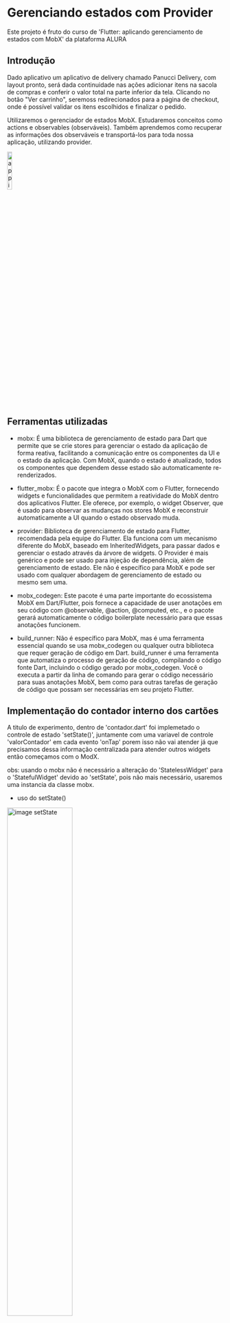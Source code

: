 # Gerenciando estados com Provider

Este projeto é fruto do curso de 'Flutter: aplicando gerenciamento de estados com MobX' da plataforma ALURA

## Introdução

  Dado aplicativo um aplicativo de delivery chamado Panucci Delivery, com layout pronto, será dada continuidade nas ações adicionar itens na sacola de compras e conferir o valor total na parte inferior da tela. Clicando no botão "Ver carrinho", seremoss redirecionados para a página de checkout, onde é possível validar os itens escolhidos e finalizar o pedido.

  Utilizaremos o gerenciador de estados MobX. Estudaremos conceitos como actions e observables (observáveis). Também aprendemos como recuperar as informações dos observáveis e transportá-los para toda nossa aplicação, utilizando provider.

<img src="info/app.inicial.png" alt="app inicial" style="width: 15%; display: block;"/>

## Ferramentas utilizadas

 - mobx: É uma biblioteca de gerenciamento de estado para Dart que permite que se crie stores para gerenciar o estado da aplicação de forma reativa, facilitando a comunicação entre os componentes da UI e o estado da aplicação. Com MobX, quando o estado é atualizado, todos os componentes que dependem desse estado são automaticamente re-renderizados.

- flutter_mobx: É o pacote que integra o MobX com o Flutter, fornecendo widgets e funcionalidades que permitem a reatividade do MobX dentro dos aplicativos Flutter. Ele oferece, por exemplo, o widget Observer, que é usado para observar as mudanças nos stores MobX e reconstruir automaticamente a UI quando o estado observado muda.

- provider: Biblioteca de gerenciamento de estado para Flutter, recomendada pela equipe do Flutter. Ela funciona com um mecanismo diferente do MobX, baseado em InheritedWidgets, para passar dados e gerenciar o estado através da árvore de widgets. O Provider é mais genérico e pode ser usado para injeção de dependência, além de gerenciamento de estado. Ele não é específico para MobX e pode ser usado com qualquer abordagem de gerenciamento de estado ou mesmo sem uma.

- mobx_codegen: Este pacote é uma parte importante do ecossistema MobX em Dart/Flutter, pois fornece a capacidade de user anotações em seu código com @observable, @action, @computed, etc., e o pacote gerará automaticamente o código boilerplate necessário para que essas anotações funcionem.  


- build_runner: Não é específico para MobX, mas é uma ferramenta essencial quando se usa mobx_codegen ou qualquer outra biblioteca que requer geração de código em Dart. build_runner é uma ferramenta que automatiza o processo de geração de código, compilando o código fonte Dart, incluindo o código gerado por mobx_codegen. Você o executa a partir da linha de comando para gerar o código necessário para suas anotações MobX, bem como para outras tarefas de geração de código que possam ser necessárias em seu projeto Flutter.

## Implementação do contador interno dos cartões

 A titulo de experimento, dentro de 'contador.dart' foi implemetado o controle de estado 'setState()',  juntamente com uma variavel de controle 'valorContador' em cada evento 'onTap' porem isso não vai atender já que precisamos dessa informação centralizada para atender outros widgets então começamos com o ModX.

obs: usando o mobx não é necessário a alteração do 'StatelessWidget' para o 'StatefulWidget' devido ao 'setState', pois não  mais necessário, usaremos uma instancia da classe mobx.

- uso do setState()

<img src="info/contador.incremento.inicial.png" alt="image setState" style="width: 55%; display: block;"/>


- uso da classe mobX 

<img src="info/store.mobx.png" alt="class mobx" style="width: 65%; display: block;"/>

- classe itemStore mobX 

<img src="info/itemStore.mobx.png" alt="" style="width: 65%; display: block;"/>

### veja aqui o processo de conversão de classes para mobX

- Primeiramente é necessário se escrever a classe com a sintaxe especifica

<img src="info/mobx.example.png" alt="examplos docs mobx" style="width: 65%; display: block;"/>

- depois é necessário geração da classe mobx através da linha de comando 'flutter pub run build_runner watch'

- mais informações no link abaixo

https://pub.dev/packages/mobx

- Criada a classe 'ItemStore()', essa será adaptada  a classe 'Contador()', que retorna o widget (Row)com sinais '+', 'valor', '-' utilizada no cartão (Cart)

obs: necessário envolver o widget retornado(Row()) com a classe 'Observer' para que o mobX atualize o valor

- Agora que foi implementado o contador dos cartões utilizando o mobX,teremos tambem uma classe mobx para 'CarrinhoStore()' que será utilizada em Home() assim como em Contador() já que ela será responsavél pela atualização do carrinho
através do uso do 'provider'.

  Esse provider será acionado apartir de Main()

  - CarrinhoStore()

  <img src="info/carrinho_store.png" alt="CarrinhoStore mobx" style="width: 65%; display: block;"/>

  - Main()

  <img src="info/main.carrinho.provider.png" alt="CarrinhoStore mobx" style="width: 65%; display: block;"/>


  - Contador()


  <img src="info/contador.observer.png" alt="contador adaptada com carrinho" style="width: 65%; display: block;"/>

  - Home()

   <img src="info/home.obeserver.carrinho.png" alt="home observer" style="width: 65%; display: block;"/>


  - App()

   <img src="info/app.mobx.provider.png" alt="" style="width: 25%; display: block;"/>


